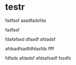 # testr
fadfasf
aaadfadsfda



fadfasf

fdafafasd
dfaadf
afdadsf

afdsadfsadfdfdasfds
ffff

fdfads
afdadsf
afdsafsadf
fssdfs
